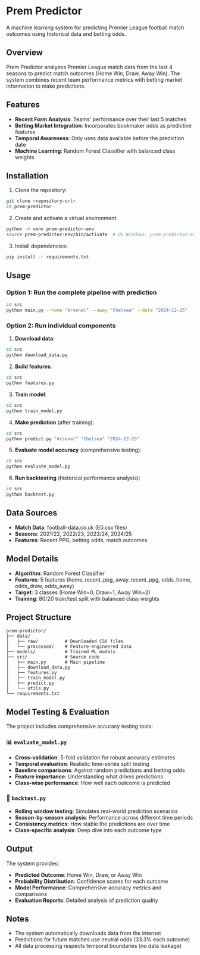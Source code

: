 # Prem Predictor

A machine learning system for predicting Premier League football match outcomes using historical data and betting odds.

## Overview

Prem Predictor analyzes Premier League match data from the last 4 seasons to predict match outcomes (Home Win, Draw, Away Win). The system combines recent team performance metrics with betting market information to make predictions.

## Features

- **Recent Form Analysis**: Teams' performance over their last 5 matches
- **Betting Market Integration**: Incorporates bookmaker odds as predictive features
- **Temporal Awareness**: Only uses data available before the prediction date
- **Machine Learning**: Random Forest Classifier with balanced class weights

## Installation

1. Clone the repository:

```bash
git clone <repository-url>
cd prem-predictor
```

2. Create and activate a virtual environment:

```bash
python -m venv prem-predictor-env
source prem-predictor-env/bin/activate  # On Windows: prem-predictor-env\Scripts\activate
```

3. Install dependencies:

```bash
pip install -r requirements.txt
```

## Usage

### Option 1: Run the complete pipeline with prediction

```bash
cd src
python main.py --home "Arsenal" --away "Chelsea" --date "2024-12-25"
```

### Option 2: Run individual components

1. **Download data**:

```bash
cd src
python download_data.py
```

2. **Build features**:

```bash
cd src
python features.py
```

3. **Train model**:

```bash
cd src
python train_model.py
```

4. **Make prediction** (after training):

```bash
cd src
python predict.py "Arsenal" "Chelsea" "2024-12-25"
```

5. **Evaluate model accuracy** (comprehensive testing):

```bash
cd src
python evaluate_model.py
```

6. **Run backtesting** (historical performance analysis):

```bash
cd src
python backtest.py
```

## Data Sources

- **Match Data**: football-data.co.uk (E0.csv files)
- **Seasons**: 2021/22, 2022/23, 2023/24, 2024/25
- **Features**: Recent PPG, betting odds, match outcomes

## Model Details

- **Algorithm**: Random Forest Classifier
- **Features**: 5 features (home_recent_ppg, away_recent_ppg, odds_home, odds_draw, odds_away)
- **Target**: 3 classes (Home Win=0, Draw=1, Away Win=2)
- **Training**: 80/20 train/test split with balanced class weights

## Project Structure

```
prem-predictor/
├── data/
│   ├── raw/          # Downloaded CSV files
│   └── processed/    # Feature-engineered data
├── models/           # Trained ML models
├── src/              # Source code
│   ├── main.py       # Main pipeline
│   ├── download_data.py
│   ├── features.py
│   ├── train_model.py
│   ├── predict.py
│   └── utils.py
└── requirements.txt
```

## Model Testing & Evaluation

The project includes comprehensive accuracy testing tools:

### 📊 `evaluate_model.py`

- **Cross-validation**: 5-fold validation for robust accuracy estimates
- **Temporal evaluation**: Realistic time-series split testing
- **Baseline comparisons**: Against random predictions and betting odds
- **Feature importance**: Understanding what drives predictions
- **Class-wise performance**: How well each outcome is predicted

### 🔄 `backtest.py`

- **Rolling window testing**: Simulates real-world prediction scenarios
- **Season-by-season analysis**: Performance across different time periods
- **Consistency metrics**: How stable the predictions are over time
- **Class-specific analysis**: Deep dive into each outcome type

## Output

The system provides:

- **Predicted Outcome**: Home Win, Draw, or Away Win
- **Probability Distribution**: Confidence scores for each outcome
- **Model Performance**: Comprehensive accuracy metrics and comparisons
- **Evaluation Reports**: Detailed analysis of prediction quality

## Notes

- The system automatically downloads data from the internet
- Predictions for future matches use neutral odds (33.3% each outcome)
- All data processing respects temporal boundaries (no data leakage)
